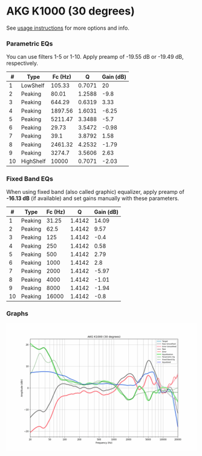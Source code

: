 # AKG K1000 (30 degrees)
See [usage instructions](https://github.com/jaakkopasanen/AutoEq#usage) for more options and info.

### Parametric EQs
You can use filters 1-5 or 1-10. Apply preamp of -19.55 dB or -19.49 dB, respectively.

|   # | Type      |   Fc (Hz) |      Q |   Gain (dB) |
|-----|-----------|-----------|--------|-------------|
|   1 | LowShelf  |    105.33 | 0.7071 |       20    |
|   2 | Peaking   |     80.01 | 1.2588 |       -9.8  |
|   3 | Peaking   |    644.29 | 0.6319 |        3.33 |
|   4 | Peaking   |   1897.56 | 1.6031 |       -6.25 |
|   5 | Peaking   |   5211.47 | 3.3488 |       -5.7  |
|   6 | Peaking   |     29.73 | 3.5472 |       -0.98 |
|   7 | Peaking   |     39.1  | 3.8792 |        1.58 |
|   8 | Peaking   |   2461.32 | 4.2532 |       -1.79 |
|   9 | Peaking   |   3274.7  | 3.5606 |        2.63 |
|  10 | HighShelf |  10000    | 0.7071 |       -2.03 |

### Fixed Band EQs
When using fixed band (also called graphic) equalizer, apply preamp of **-16.13 dB** (if available) and set gains manually with these parameters.

|   # | Type    |   Fc (Hz) |      Q |   Gain (dB) |
|-----|---------|-----------|--------|-------------|
|   1 | Peaking |     31.25 | 1.4142 |       14.09 |
|   2 | Peaking |     62.5  | 1.4142 |        9.57 |
|   3 | Peaking |    125    | 1.4142 |       -0.4  |
|   4 | Peaking |    250    | 1.4142 |        0.58 |
|   5 | Peaking |    500    | 1.4142 |        2.79 |
|   6 | Peaking |   1000    | 1.4142 |        2.8  |
|   7 | Peaking |   2000    | 1.4142 |       -5.97 |
|   8 | Peaking |   4000    | 1.4142 |       -1.01 |
|   9 | Peaking |   8000    | 1.4142 |       -1.94 |
|  10 | Peaking |  16000    | 1.4142 |       -0.8  |

### Graphs
![](./AKG%20K1000%20(30%20degrees).png)
